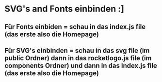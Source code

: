 # SVG's and Fonts einbinden :]
## Für Fonts einbiden = schau in das index.js file (das erste also die Homepage)
## Für SVG's einbinden = schau in das svg file (im public Ordner) dann in das rocketlogo.js file (im components Ordner) und dann in das index.js file (das erste also die Homepage)
